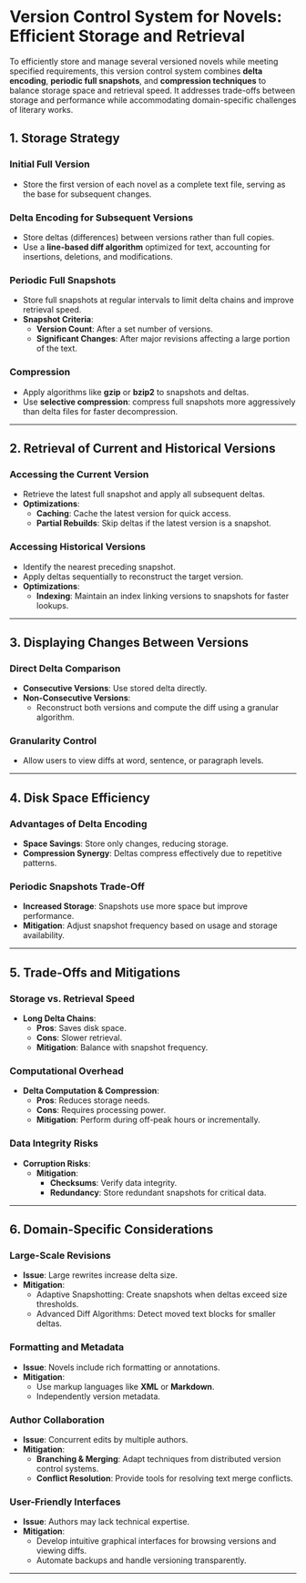 # Version Control System for Novels: Efficient Storage and Retrieval

To efficiently store and manage several versioned novels while meeting specified requirements, this version control system combines **delta encoding**, **periodic full snapshots**, and **compression techniques** to balance storage space and retrieval speed. It addresses trade-offs between storage and performance while accommodating domain-specific challenges of literary works.

## 1. Storage Strategy

### Initial Full Version

- Store the first version of each novel as a complete text file, serving as the base for subsequent changes.

### Delta Encoding for Subsequent Versions

- Store deltas (differences) between versions rather than full copies.
- Use a **line-based diff algorithm** optimized for text, accounting for insertions, deletions, and modifications.

### Periodic Full Snapshots

- Store full snapshots at regular intervals to limit delta chains and improve retrieval speed.
- **Snapshot Criteria**:
  - **Version Count**: After a set number of versions.
  - **Significant Changes**: After major revisions affecting a large portion of the text.

### Compression

- Apply algorithms like **gzip** or **bzip2** to snapshots and deltas.
- Use **selective compression**: compress full snapshots more aggressively than delta files for faster decompression.

---

## 2. Retrieval of Current and Historical Versions

### Accessing the Current Version

- Retrieve the latest full snapshot and apply all subsequent deltas.
- **Optimizations**:
  - **Caching**: Cache the latest version for quick access.
  - **Partial Rebuilds**: Skip deltas if the latest version is a snapshot.

### Accessing Historical Versions

- Identify the nearest preceding snapshot.
- Apply deltas sequentially to reconstruct the target version.
- **Optimizations**:
  - **Indexing**: Maintain an index linking versions to snapshots for faster lookups.

---

## 3. Displaying Changes Between Versions

### Direct Delta Comparison

- **Consecutive Versions**: Use stored delta directly.
- **Non-Consecutive Versions**:
  - Reconstruct both versions and compute the diff using a granular algorithm.

### Granularity Control

- Allow users to view diffs at word, sentence, or paragraph levels.

---

## 4. Disk Space Efficiency

### Advantages of Delta Encoding

- **Space Savings**: Store only changes, reducing storage.
- **Compression Synergy**: Deltas compress effectively due to repetitive patterns.

### Periodic Snapshots Trade-Off

- **Increased Storage**: Snapshots use more space but improve performance.
- **Mitigation**: Adjust snapshot frequency based on usage and storage availability.

---

## 5. Trade-Offs and Mitigations

### Storage vs. Retrieval Speed

- **Long Delta Chains**:
  - **Pros**: Saves disk space.
  - **Cons**: Slower retrieval.
  - **Mitigation**: Balance with snapshot frequency.

### Computational Overhead

- **Delta Computation & Compression**:
  - **Pros**: Reduces storage needs.
  - **Cons**: Requires processing power.
  - **Mitigation**: Perform during off-peak hours or incrementally.

### Data Integrity Risks

- **Corruption Risks**:
  - **Mitigation**:
    - **Checksums**: Verify data integrity.
    - **Redundancy**: Store redundant snapshots for critical data.

---

## 6. Domain-Specific Considerations

### Large-Scale Revisions

- **Issue**: Large rewrites increase delta size.
- **Mitigation**:
  - Adaptive Snapshotting: Create snapshots when deltas exceed size thresholds.
  - Advanced Diff Algorithms: Detect moved text blocks for smaller deltas.

### Formatting and Metadata

- **Issue**: Novels include rich formatting or annotations.
- **Mitigation**:
  - Use markup languages like **XML** or **Markdown**.
  - Independently version metadata.

### Author Collaboration

- **Issue**: Concurrent edits by multiple authors.
- **Mitigation**:
  - **Branching & Merging**: Adapt techniques from distributed version control systems.
  - **Conflict Resolution**: Provide tools for resolving text merge conflicts.

### User-Friendly Interfaces

- **Issue**: Authors may lack technical expertise.
- **Mitigation**:
  - Develop intuitive graphical interfaces for browsing versions and viewing diffs.
  - Automate backups and handle versioning transparently.

---
